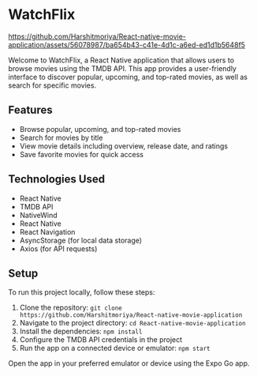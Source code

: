 # WatchFlix



https://github.com/Harshitmoriya/React-native-movie-application/assets/56078987/ba654b43-c41e-4d1c-a6ed-ed1d1b5648f5


Welcome to WatchFlix, a React Native application that allows users to browse movies using the TMDB API. This app provides a user-friendly interface to discover popular, upcoming, and top-rated movies, as well as search for specific movies.
## Features

- Browse popular, upcoming, and top-rated movies
- Search for movies by title
- View movie details including overview, release date, and ratings
- Save favorite movies for quick access

## Technologies Used

- React Native
- TMDB API
- NativeWind
- React Native
- React Navigation
- AsyncStorage (for local data storage)
- Axios (for API requests)

## Setup

To run this project locally, follow these steps:

1. Clone the repository: `git clone https://github.com/Harshitmoriya/React-native-movie-application`
2. Navigate to the project directory: `cd React-native-movie-application`
3. Install the dependencies: `npm install`
4. Configure the TMDB API credentials in the project
5. Run the app on a connected device or emulator: `npm start`

Open the app in your preferred emulator or device using the Expo Go app.
